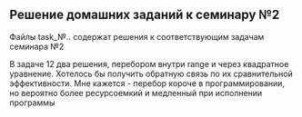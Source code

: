 ## Решение домашних заданий к семинару №2

Файлы task_№.. содержат решения к соответствующим задачам семинара №2

В задаче 12 два решения, перебором внутри range и через квадратное уравнение.
Хотелось бы получить обратную связь по их сравнительной эффективности.
Мне кажется - перебор короче в программировании, но вероятно более ресурсоемкий и медленный при исполнении программы